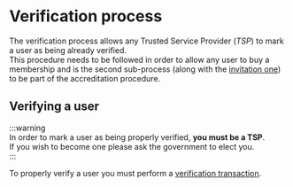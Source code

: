 # Verification process
The verification process allows any Trusted Service Provider (*TSP*) to mark a user as being already verified.  
This procedure needs to be followed in order to allow any user to buy a membership and is the second sub-process 
(along with the [invitation one](invitation-process.md)) to be part of the accreditation procedure.

## Verifying a user
:::warning  
In order to mark a user as being properly verified, **you must be a TSP**.    
If you wish to become one please ask the government to elect you.   
:::

To properly verify a user you must perform a [verification transaction](./tx/verify-user.md).  